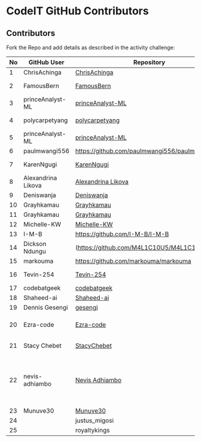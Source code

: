 # CodeIT GitHub Contributors

## Contributors

Fork the Repo and add details as described in the activity challenge:


|No  |GitHub User  |Repository  |About  |
|---------|---------|---------|---------|
|1     |    ChrisAchinga    |     [ChrisAchinga](https://github.com/ChrisAchinga/ChrisAchinga)    |    Not a robot     |
|2    |    FamousBern     |     [FamousBern](https://github.com/FamousBern/FamousBern.git)    |    software developer/SysAdmin     |
|3 |  princeAnalyst-ML   |[princeAnalyst-ML](https://github.com/princeAnalyst-ML)      |   Data scientist |
|4    |    polycarpetyang     |     [polycarpetyang](https://github.com/polycarpetyang/polycarpetyang.git)    |    code saved me. I develop Webs    |
|5 |  princeAnalyst-ML   |[princeAnalyst-ML](https://github.com/princeAnalyst-ML)      |   Data scientist |
|6 |  paulmwangi556   | https://github.com/paulmwangi556/paulmwangi556 | Tech guru |
7  |   KarenNgugi    | [KarenNgugi](https://www.github.com/KarenNgugi)    |   Better than everybody    |
|8 |  Alexandrina Likova   |[Alexandrina Likova](https://github.com/alexlikova)      |   Data scientist |
|9|Deniswanja|[Deniswanja](https://github.com/Deniswanja/Denis-wanja)|software engineer|
|10 | Grayhkamau | [Grayhkamau](https://github.com/Grayhkamau/Grayhkamau.git) | student | 
|11 | Grayhkamau | [Grayhkamau](https://github.com/Grayhkamau/Grayhkamau.git) | student |
|12 | Michelle-KW | [Michelle-KW](https://github.com/Michelle-KW/Michelle-KW.git) | resilient |
|13| I-M-B | https://github.com/I-M-B/I-M-B | Data Analyst |
|14| Dickson Ndungu |(https://github.com/M4L1C10U5/M4L1C10U5) | Pin pointing all your vulnerabilities|
|15 | markouma | https://github.com/markouma/markouma | Programmer |
|16   |    Tevin-254     |    [Tevin-254](https://github.com/Tevin-254/Tevin-254.git)    |    Upcoming software engineer  |
|17| codebatgeek | [codebatgeek](https://github.com/codebatgeek/codebatgeek.git) | Beep Boop Boop|
|18|  Shaheed-ai| [Shaheed-ai](https://github.com/Shaheed-ai/Shaheed-ai.git)|Seito |
|19 | Dennis Gesengi | [gesengi](https://github.com/gesengi/gesengi.git) |Data analyst|
|20 | Ezra-code |[Ezra-code](https://github.com/Ezra-code/Ezra-code.git) | Fullstack web developer and app developer|
|21| Stacy Chebet | [StacyChebet](https://github.com/StacyChebet/StacyChebet.git) | I'm a creator that loves fun|
|22     |     <p>nevis-adhiambo</p> |<a href="https://github.com/nevis-adhiambo/nevis-adhiambo">Nevis Adhiambo</a>    |    <p>I'm a second year computer science student. Im passionate about technology.</p>|
|23    |    Munuve30     |     [Munuve30](https://github.com/Munuve30/Munuve30.git)    |    smart    |
|24  |  |justus_migosi|   |https://github.com/justus-migosi/justus-migosi |   |ego  |
|25|| royaltykings |       [royaltykings](https://github.com/royaltykings/royaltykings)    | Just trying to undrstand  |
